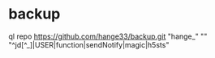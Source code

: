 # backup

ql repo https://github.com/hange33/backup.git "hange_" "" "^jd[^_]|USER|function|sendNotify|magic|h5sts"

